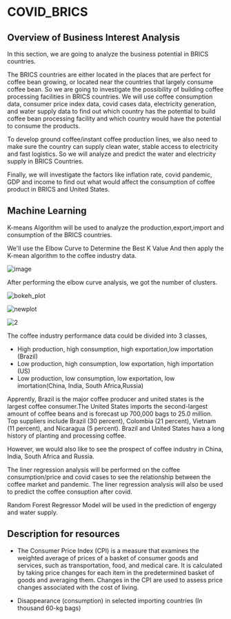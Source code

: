 # COVID_BRICS

## Overview of Business Interest Analysis

In this section, we are going to analyze the business potential in BRICS countries. 

The BRICS countries are either located in the places that are perfect for coffee bean growing, or located near the countries that largely consume coffee bean. So we are going to investigate the possibility of building coffee processing facilities in BRICS countries. We will use coffee consumption data, consumer price index data, covid cases data, electricity generation, and water supply data to find out which country has the potential to build coffee bean processing facility and which country would have the potential to consume the products.

To develop ground coffee/instant coffee production lines, we also need to make sure the country can supply clean water, stable access to electricity and fast logistics. So we will analyze and predict the water and electricity supply in BRICS Countries. 

Finally, we will investigate the factors like inflation rate, covid pandemic, GDP and income to find out what would affect the consumption of coffee product in BRICS and United States. 


## Machine Learning 

K-means Algorithm will be used to analyze the production,export,import and consumption of the BRICS countries. 

We'll use the Elbow Curve to Determine the Best K Value And then apply the K-mean algorithm to the coffee industry data. 


![image](https://user-images.githubusercontent.com/88631769/150729979-c730adb7-407b-4539-b322-732abfd74351.png)

After performing the elbow curve analysis, we got the number of clusters. 

![bokeh_plot](https://user-images.githubusercontent.com/88631769/150927907-a493ddc6-45f4-4b5d-99cc-7d5237cbc0d0.png)

![newplot](https://user-images.githubusercontent.com/88631769/150927836-5eddc8c4-f22a-4496-b92c-c63f30a3db22.png)

![2](https://user-images.githubusercontent.com/88631769/150927872-a6841b9c-cf04-433e-a791-dceea87805ac.png)

The coffee industry performance data could be divided into 3 classes, 

- High production, high consumption, high exportation,low importation (Brazil)
- Low production, high consumption, low exportation, high importation (US)
- Low production, low consumption, low exportation, low imortation(China, India, South Africa,Russia) 

Apprently, Brazil is the major coffee producer and united states is the largest coffee consumer.The United States imports the second-largest amount of coffee beans and is forecast up 700,000 bags to 25.0 million. Top suppliers include Brazil (30 percent), Colombia (21 percent), Vietnam (11 percent), and Nicaragua (5 percent). Brazil and United States hava a long history of planting and processing coffee. 

However, we would also like to see the prospect of coffee industry in China, India, South Africa and Russia. 

The liner regression analysis will be performed on the coffee consumption/price and covid cases to see the relationship between the coffee market and pandemic. The liner regression analysis will also be used to predict the coffee consuption after covid. 

Random Forest Regressor Model will be used in the prediction of engergy and water supply. 

## Description for resources 

- The Consumer Price Index (CPI) is a measure that examines the weighted average of prices of a basket of consumer goods and services, such as transportation, food, and medical care. It is calculated by taking price changes for each item in the predetermined basket of goods and averaging them. Changes in the CPI are used to assess price changes associated with the cost of living.

- Disappearance (consumption) in selected importing countries (In thousand 60-kg bags) 

